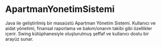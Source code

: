 # ApartmanYonetimSistemi
Java ile geliştirilmiş bir masaüstü Apartman Yönetim Sistemi. Kullanıcı ve aidat yönetimi, finansal raporlama ve bakım/onarım takibi gibi özellikler içerir. Swing kütüphanesiyle oluşturulmuş şeffaf ve kullanıcı dostu bir arayüz sunar.

